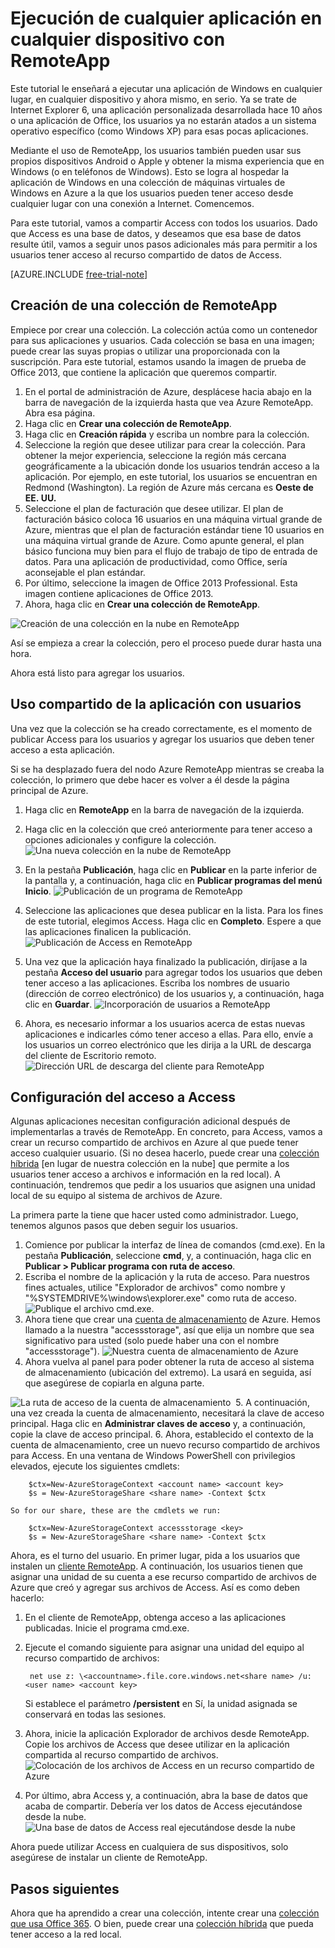 <properties
   pageTitle="Ejecución de cualquier aplicación en cualquier dispositivo con RemoteApp"
   description="Aprenda a compartir cualquier aplicación con sus usuarios mediante RemoteApp."
   services="remoteapp"
   documentationCenter=""
   authors="lizap"
   manager="mbaldwin"
   editor=""/>

<tags
   ms.service="remoteapp"
   ms.devlang="na"
   ms.topic="hero-article"
   ms.tgt_pltfrm="na"
   ms.workload="compute"
   ms.date="05/28/2015"
   ms.author="elizapo"/>

# Ejecución de cualquier aplicación en cualquier dispositivo con RemoteApp

Este tutorial le enseñará a ejecutar una aplicación de Windows en cualquier lugar, en cualquier dispositivo y ahora mismo, en serio. Ya se trate de Internet Explorer 6, una aplicación personalizada desarrollada hace 10 años o una aplicación de Office, los usuarios ya no estarán atados a un sistema operativo específico (como Windows XP) para esas pocas aplicaciones.

Mediante el uso de RemoteApp, los usuarios también pueden usar sus propios dispositivos Android o Apple y obtener la misma experiencia que en Windows (o en teléfonos de Windows). Esto se logra al hospedar la aplicación de Windows en una colección de máquinas virtuales de Windows en Azure a la que los usuarios pueden tener acceso desde cualquier lugar con una conexión a Internet. Comencemos.

Para este tutorial, vamos a compartir Access con todos los usuarios. Dado que Access es una base de datos, y deseamos que esa base de datos resulte útil, vamos a seguir unos pasos adicionales más para permitir a los usuarios tener acceso al recurso compartido de datos de Access.

[AZURE.INCLUDE [free-trial-note](../../includes/free-trial-note.md)]


## Creación de una colección de RemoteApp

Empiece por crear una colección. La colección actúa como un contenedor para sus aplicaciones y usuarios. Cada colección se basa en una imagen; puede crear las suyas propias o utilizar una proporcionada con la suscripción. Para este tutorial, estamos usando la imagen de prueba de Office 2013, que contiene la aplicación que queremos compartir.

1. En el portal de administración de Azure, desplácese hacia abajo en la barra de navegación de la izquierda hasta que vea Azure RemoteApp. Abra esa página.
2. Haga clic en **Crear una colección de RemoteApp**.
3. Haga clic en **Creación rápida** y escriba un nombre para la colección.
4. Seleccione la región que desee utilizar para crear la colección. Para obtener la mejor experiencia, seleccione la región más cercana geográficamente a la ubicación donde los usuarios tendrán acceso a la aplicación. Por ejemplo, en este tutorial, los usuarios se encuentran en Redmond (Washington). La región de Azure más cercana es **Oeste de EE. UU.**
5. Seleccione el plan de facturación que desee utilizar. El plan de facturación básico coloca 16 usuarios en una máquina virtual grande de Azure, mientras que el plan de facturación estándar tiene 10 usuarios en una máquina virtual grande de Azure. Como apunte general, el plan básico funciona muy bien para el flujo de trabajo de tipo de entrada de datos. Para una aplicación de productividad, como Office, sería aconsejable el plan estándar.
6. Por último, seleccione la imagen de Office 2013 Professional. Esta imagen contiene aplicaciones de Office 2013.  
7. Ahora, haga clic en **Crear una colección de RemoteApp**.

![Creación de una colección en la nube en RemoteApp](./media/remoteapp-anyapp/ra-anyappcreatecollection.png)

Así se empieza a crear la colección, pero el proceso puede durar hasta una hora.

Ahora está listo para agregar los usuarios.

## Uso compartido de la aplicación con usuarios

Una vez que la colección se ha creado correctamente, es el momento de publicar Access para los usuarios y agregar los usuarios que deben tener acceso a esta aplicación.

Si se ha desplazado fuera del nodo Azure RemoteApp mientras se creaba la colección, lo primero que debe hacer es volver a él desde la página principal de Azure.

1. Haga clic en **RemoteApp** en la barra de navegación de la izquierda.
2. Haga clic en la colección que creó anteriormente para tener acceso a opciones adicionales y configure la colección.
![Una nueva colección en la nube de RemoteApp](./media/remoteapp-anyapp/ra-anyappcollection.png)
3. En la pestaña **Publicación**, haga clic en **Publicar** en la parte inferior de la pantalla y, a continuación, haga clic en **Publicar programas del menú Inicio**.
![Publicación de un programa de RemoteApp](./media/remoteapp-anyapp/ra-anyapppublish.png)
4. Seleccione las aplicaciones que desea publicar en la lista. Para los fines de este tutorial, elegimos Access. Haga clic en **Completo**. Espere a que las aplicaciones finalicen la publicación.
![Publicación de Access en RemoteApp](./media/remoteapp-anyapp/ra-anyapppublishaccess.png)


1. Una vez que la aplicación haya finalizado la publicación, diríjase a la pestaña **Acceso del usuario** para agregar todos los usuarios que deben tener acceso a las aplicaciones. Escriba los nombres de usuario (dirección de correo electrónico) de los usuarios y, a continuación, haga clic en **Guardar**.
![Incorporación de usuarios a RemoteApp](./media/remoteapp-anyapp/ra-anyappaddusers.png)


1. Ahora, es necesario informar a los usuarios acerca de estas nuevas aplicaciones e indicarles cómo tener acceso a ellas. Para ello, envíe a los usuarios un correo electrónico que les dirija a la URL de descarga del cliente de Escritorio remoto.
![Dirección URL de descarga del cliente para RemoteApp](./media/remoteapp-anyapp/ra-anyappurl.png)

## Configuración del acceso a Access

Algunas aplicaciones necesitan configuración adicional después de implementarlas a través de RemoteApp. En concreto, para Access, vamos a crear un recurso compartido de archivos en Azure al que puede tener acceso cualquier usuario. (Si no desea hacerlo, puede crear una [colección híbrida](remoteapp-create-hybrid-deployment.md) [en lugar de nuestra colección en la nube] que permite a los usuarios tener acceso a archivos e información en la red local). A continuación, tendremos que pedir a los usuarios que asignen una unidad local de su equipo al sistema de archivos de Azure.

La primera parte la tiene que hacer usted como administrador. Luego, tenemos algunos pasos que deben seguir los usuarios.

1. Comience por publicar la interfaz de línea de comandos (cmd.exe). En la pestaña **Publicación**, seleccione **cmd**, y, a continuación, haga clic en **Publicar > Publicar programa con ruta de acceso**.
2. Escriba el nombre de la aplicación y la ruta de acceso. Para nuestros fines actuales, utilice "Explorador de archivos" como nombre y "%SYSTEMDRIVE%\\windows\\explorer.exe" como ruta de acceso.
![Publique el archivo cmd.exe.](./media/remoteapp-anyapp/ra-publishcmd.png)
3. Ahora tiene que crear una [cuenta de almacenamiento](../storage-create-storage-account.md) de Azure. Hemos llamado a la nuestra "accessstorage", así que elija un nombre que sea significativo para usted (solo puede haber una con el nombre "accessstorage").
![Nuestra cuenta de almacenamiento de Azure](./media/remoteapp-anyapp/ra-anyappazurestorage.png)
4. Ahora vuelva al panel para poder obtener la ruta de acceso al sistema de almacenamiento (ubicación del extremo). La usará en seguida, así que asegúrese de copiarla en alguna parte.

![La ruta de acceso de la cuenta de almacenamiento](./media/remoteapp-anyapp/ra-anyappstoragelocation.png) 
5. A continuación, una vez creada la cuenta de almacenamiento, necesitará la clave de acceso principal. Haga clic en **Administrar claves de acceso** y, a continuación, copie la clave de acceso principal.
6. Ahora, establecido el contexto de la cuenta de almacenamiento, cree un nuevo recurso compartido de archivos para Access. En una ventana de Windows PowerShell con privilegios elevados, ejecute los siguientes cmdlets:

        $ctx=New-AzureStorageContext <account name> <account key>
    	$s = New-AzureStorageShare <share name> -Context $ctx

	So for our share, these are the cmdlets we run:

	    $ctx=New-AzureStorageContext accessstorage <key>
    	$s = New-AzureStorageShare <share name> -Context $ctx


Ahora, es el turno del usuario. En primer lugar, pida a los usuarios que instalen un [cliente RemoteApp](remoteapp-clients.md). A continuación, los usuarios tienen que asignar una unidad de su cuenta a ese recurso compartido de archivos de Azure que creó y agregar sus archivos de Access. Así es como deben hacerlo:

1. En el cliente de RemoteApp, obtenga acceso a las aplicaciones publicadas. Inicie el programa cmd.exe.
2. Ejecute el comando siguiente para asignar una unidad del equipo al recurso compartido de archivos:

		net use z: \<accountname>.file.core.windows.net<share name> /u:<user name> <account key>

	Si establece el parámetro **/persistent** en Sí, la unidad asignada se conservará en todas las sesiones.
1. Ahora, inicie la aplicación Explorador de archivos desde RemoteApp. Copie los archivos de Access que desee utilizar en la aplicación compartida al recurso compartido de archivos. ![Colocación de los archivos de Access en un recurso compartido de Azure](./media/remoteapp-anyapp/ra-anyappuseraccess.png)
1. Por último, abra Access y, a continuación, abra la base de datos que acaba de compartir. Debería ver los datos de Access ejecutándose desde la nube. ![Una base de datos de Access real ejecutándose desde la nube](./media/remoteapp-anyapp/ra-anyapprunningaccess.png)

Ahora puede utilizar Access en cualquiera de sus dispositivos, solo asegúrese de instalar un cliente de RemoteApp.

<!--Every topic should have next steps and links to the next logical set of content to keep the customer engaged-->
## Pasos siguientes

Ahora que ha aprendido a crear una colección, intente crear una [colección que usa Office 365](remoteapp-tutorial-o365anywhere.md). O bien, puede crear una [colección híbrida](remoteapp-create-hybrid-deployment.md) que pueda tener acceso a la red local.

<!--Image references-->

<!---HONumber=July15_HO2-->